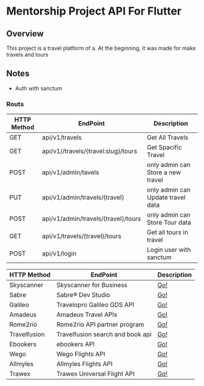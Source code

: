 <h1>Mentorship Project API For Flutter</h1> 
<h2>Overview</h2> 

<p>
    This project is a travel platform of a. At the beginning, it was made for make travels and tours
</p>
<h2>Notes</h2>
<ul>
    <li>Auth with <span styale="color😠">sanctum</span></li>
</ul>

### Routs

| HTTP Method | EndPoint | Description |
|---|---|---|
| GET |  api/v1/travels | Get All Travels |
| GET | api/v1//travels/{travel:slug}/tours | Get Spacific Travel |
| POST | api/v1/admin/tavels | only admin can Store a new travel |
| PUT |  api/v1/admin/travels/{travel} | only admin can Update travel data  |
| POST | api/v1/admin/travels/{travel}/tours | only admin can Store Tour data  |
| GET | api/v1/travels/{travel}/tours | Get all tours in travel |
| POST | api/v1/login | Login user with sanctum |


| HTTP Method | EndPoint | Description |
|---|---|---|
| Skyscanner | Skyscanner for Business | [Go!](https://skyscanner.github.io/slate/#api-documentation) |
| Sabre | Sabre® Dev Studio | [Go!](https://developer.sabre.com/docs/read/REST_APIs) |
| Galileo | Travelopro Galileo GDS API | [Go!](https://www.travelopro.com/galileo-gds-api-integration.php) |
| Amadeus | Amadeus Travel APIs | [Go!](https://developers.amadeus.com) |
| Rome2rio | Rome2rio API partner program | [Go!](https://www.rome2rio.com/documentation/) |
| Travelfusion | Travelfusion search and book api | [Go!](http://xmldocs.travelfusion.com/home/search-and-book-api) |
| Ebookers | ebookers API | [Go!](https://www.ebookers.com/p/network-affiliate) |
| Wego | Wego Flights API | [Go!](http://support.wan.travel/hc/en-us/articles/200191669) |
| Allmyles | Allmyles Flights API | [Go!](http://docs.allmyles.apiary.io/#) |
| Trawex | Trawex Universal Flight API | [Go!](https://www.trawex.com/flight-api.php) |
